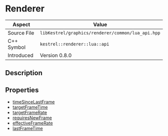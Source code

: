 # Renderer
| Aspect | Value |
| --- | --- |
| Source File | `libKestrel/graphics/renderer/common/lua_api.hpp` |
| C++ Symbol | `kestrel::renderer::lua::api` |
| Introduced | Version 0.8.0 |
## Description

## Properties

 - [timeSinceLastFrame](timeSinceLastFrame.md)
 - [targetFrameTime](targetFrameTime.md)
 - [targetFrameRate](targetFrameRate.md)
 - [requiresNewFrame](requiresNewFrame.md)
 - [effectiveFrameRate](effectiveFrameRate.md)
 - [lastFrameTime](lastFrameTime.md)
